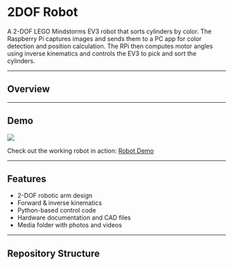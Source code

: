 # 2DOF Robot

A 2-DOF LEGO Mindstorms EV3 robot that sorts cylinders by color. The Raspberry Pi captures images and sends them to a PC app for color detection and position calculation. The RPi then computes motor angles using inverse kinematics and controls the EV3 to pick and sort the cylinders.

---

## Overview

---

## Demo
![](https://github.com/mirvesiak/Raspberry2025/media/boomerang.gif)

Check out the working robot in action:
[Robot Demo](https://drive.google.com/drive/folders/1o6wbz60c94M4pmIxw0zZA2ccyk3x5JwP?usp=drive_link)

---

## Features
- 2-DOF robotic arm design  
- Forward & inverse kinematics  
- Python-based control code  
- Hardware documentation and CAD files  
- Media folder with photos and videos  

---

## Repository Structure
